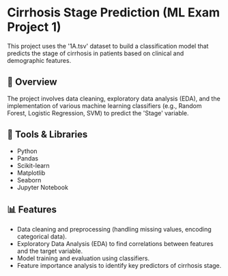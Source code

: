 # Cirrhosis Stage Prediction (ML Exam Project 1)

This project uses the '1A.tsv' dataset to build a classification model that predicts the stage of cirrhosis in patients based on clinical and demographic features.

## 🧠 Overview
The project involves data cleaning, exploratory data analysis (EDA), and the implementation of various machine learning classifiers (e.g., Random Forest, Logistic Regression, SVM) to predict the 'Stage' variable.

## 🧮 Tools & Libraries
- Python
- Pandas
- Scikit-learn
- Matplotlib
- Seaborn
- Jupyter Notebook

## 📊 Features
- Data cleaning and preprocessing (handling missing values, encoding categorical data).
- Exploratory Data Analysis (EDA) to find correlations between features and the target variable.
- Model training and evaluation using classifiers.
- Feature importance analysis to identify key predictors of cirrhosis stage.
